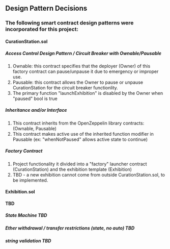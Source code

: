 ## Design Pattern Decisions

### The following smart contract design patterns were incorporated for this project:

#### CurationStation.sol

##### Access Control Design Pattern / Circuit Breaker with Ownable/Pausable
1. Ownable: this contract specifies that the deployer (Owner) of this factory contract can pause/unpause it due to emergency or improper use.   
2. Pausable: this contract allows the Owner to pause or unpause CurationStation for the circuit breaker functionlity.   
3. The primary function "launchExhibition" is disabled by the Owner when "paused" bool is true

##### Inheritance and/or Interface
1. This contract inherits from the OpenZeppelin library contracts: (Ownable, Pausable)
2. This contract makes active use of the inherited function modifier in Pausable (ex: "whenNotPaused" allows active state to continue)

##### Factory Contract
1. Project functionality it divided into a "factory" launcher contract (CurationStation) and the exhibition template (Exhibition)
2. TBD - a new exhibition cannot come from outside CurationStation.sol, to be implemented.


#### Exhibition.sol

#### TBD

##### State Machine TBD

##### Ether withdrawal / transfer restrictions (state, no auto) TBD

##### string validation TBD










